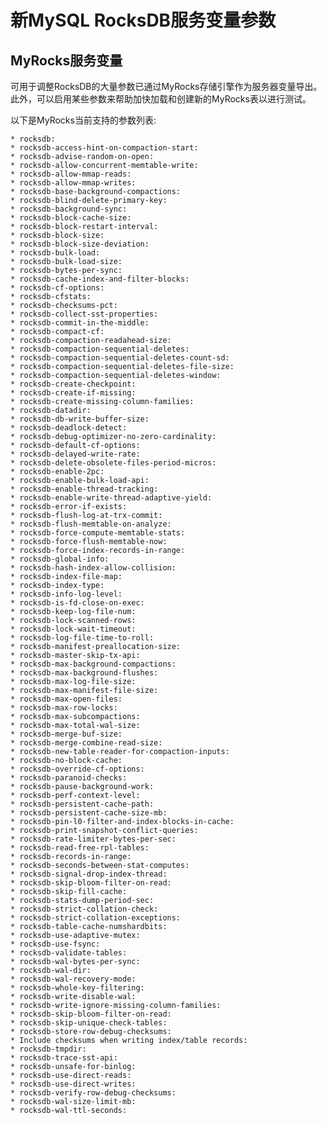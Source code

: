 # 新MySQL RocksDB服务变量参数

## MyRocks服务变量
可用于调整RocksDB的大量参数已通过MyRocks存储引擎作为服务器变量导出。
此外，可以启用某些参数来帮助加快加载和创建新的MyRocks表以进行测试。

以下是MyRocks当前支持的参数列表:

    * rocksdb:
    * rocksdb-access-hint-on-compaction-start:
    * rocksdb-advise-random-on-open:
    * rocksdb-allow-concurrent-memtable-write:
    * rocksdb-allow-mmap-reads:
    * rocksdb-allow-mmap-writes:
    * rocksdb-base-background-compactions:
    * rocksdb-blind-delete-primary-key:
    * rocksdb-background-sync:
    * rocksdb-block-cache-size:
    * rocksdb-block-restart-interval:
    * rocksdb-block-size:
    * rocksdb-block-size-deviation:
    * rocksdb-bulk-load:
    * rocksdb-bulk-load-size:
    * rocksdb-bytes-per-sync:
    * rocksdb-cache-index-and-filter-blocks:
    * rocksdb-cf-options:
    * rocksdb-cfstats:
    * rocksdb-checksums-pct:
    * rocksdb-collect-sst-properties:
    * rocksdb-commit-in-the-middle:
    * rocksdb-compact-cf:
    * rocksdb-compaction-readahead-size:
    * rocksdb-compaction-sequential-deletes:
    * rocksdb-compaction-sequential-deletes-count-sd:
    * rocksdb-compaction-sequential-deletes-file-size:
    * rocksdb-compaction-sequential-deletes-window:
    * rocksdb-create-checkpoint:
    * rocksdb-create-if-missing:
    * rocksdb-create-missing-column-families:
    * rocksdb-datadir:
    * rocksdb-db-write-buffer-size:
    * rocksdb-deadlock-detect:
    * rocksdb-debug-optimizer-no-zero-cardinality:
    * rocksdb-default-cf-options:
    * rocksdb-delayed-write-rate:
    * rocksdb-delete-obsolete-files-period-micros:
    * rocksdb-enable-2pc:
    * rocksdb-enable-bulk-load-api:
    * rocksdb-enable-thread-tracking:
    * rocksdb-enable-write-thread-adaptive-yield:
    * rocksdb-error-if-exists:
    * rocksdb-flush-log-at-trx-commit:
    * rocksdb-flush-memtable-on-analyze:
    * rocksdb-force-compute-memtable-stats:
    * rocksdb-force-flush-memtable-now:
    * rocksdb-force-index-records-in-range:
    * rocksdb-global-info:
    * rocksdb-hash-index-allow-collision:
    * rocksdb-index-file-map:
    * rocksdb-index-type:
    * rocksdb-info-log-level:
    * rocksdb-is-fd-close-on-exec:
    * rocksdb-keep-log-file-num:
    * rocksdb-lock-scanned-rows:
    * rocksdb-lock-wait-timeout:
    * rocksdb-log-file-time-to-roll:
    * rocksdb-manifest-preallocation-size:
    * rocksdb-master-skip-tx-api:
    * rocksdb-max-background-compactions:
    * rocksdb-max-background-flushes:
    * rocksdb-max-log-file-size:
    * rocksdb-max-manifest-file-size:
    * rocksdb-max-open-files:
    * rocksdb-max-row-locks:
    * rocksdb-max-subcompactions:
    * rocksdb-max-total-wal-size:
    * rocksdb-merge-buf-size:
    * rocksdb-merge-combine-read-size:
    * rocksdb-new-table-reader-for-compaction-inputs:
    * rocksdb-no-block-cache:
    * rocksdb-override-cf-options:
    * rocksdb-paranoid-checks:
    * rocksdb-pause-background-work:
    * rocksdb-perf-context-level:
    * rocksdb-persistent-cache-path:
    * rocksdb-persistent-cache-size-mb:
    * rocksdb-pin-l0-filter-and-index-blocks-in-cache:
    * rocksdb-print-snapshot-conflict-queries:
    * rocksdb-rate-limiter-bytes-per-sec:
    * rocksdb-read-free-rpl-tables:
    * rocksdb-records-in-range:
    * rocksdb-seconds-between-stat-computes:
    * rocksdb-signal-drop-index-thread:
    * rocksdb-skip-bloom-filter-on-read:
    * rocksdb-skip-fill-cache:
    * rocksdb-stats-dump-period-sec:    
    * rocksdb-strict-collation-check:
    * rocksdb-strict-collation-exceptions:
    * rocksdb-table-cache-numshardbits:
    * rocksdb-use-adaptive-mutex:
    * rocksdb-use-fsync:
    * rocksdb-validate-tables:
    * rocksdb-wal-bytes-per-sync:
    * rocksdb-wal-dir:
    * rocksdb-wal-recovery-mode:
    * rocksdb-whole-key-filtering:
    * rocksdb-write-disable-wal:
    * rocksdb-write-ignore-missing-column-families:
    * rocksdb-skip-bloom-filter-on-read:
    * rocksdb-skip-unique-check-tables:
    * rocksdb-store-row-debug-checksums:
    * Include checksums when writing index/table records:
    * rocksdb-tmpdir:
    * rocksdb-trace-sst-api:
    * rocksdb-unsafe-for-binlog:
    * rocksdb-use-direct-reads:
    * rocksdb-use-direct-writes:
    * rocksdb-verify-row-debug-checksums:
    * rocksdb-wal-size-limit-mb:
    * rocksdb-wal-ttl-seconds:                       